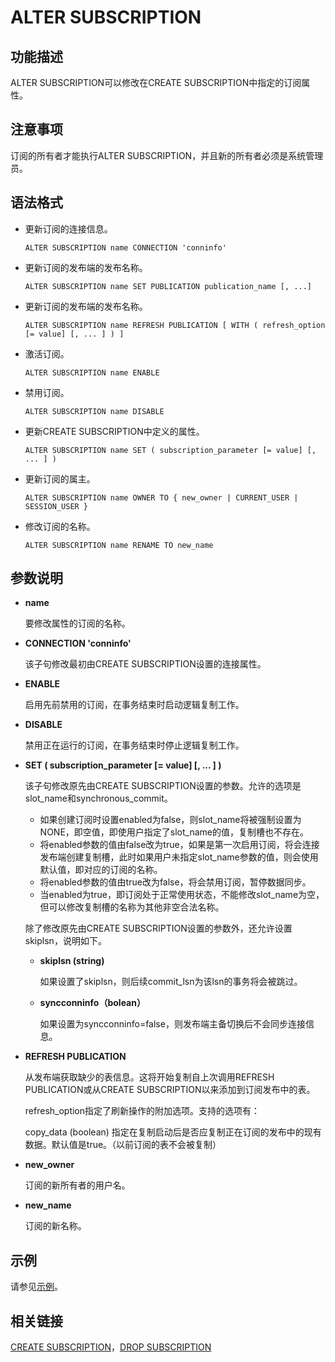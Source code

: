 # ALTER SUBSCRIPTION

## 功能描述<a name="section13387758133316"></a>

ALTER SUBSCRIPTION可以修改在CREATE SUBSCRIPTION中指定的订阅属性。

## 注意事项<a name="section9949646113519"></a>

订阅的所有者才能执行ALTER SUBSCRIPTION，并且新的所有者必须是系统管理员。

## 语法格式<a name="section14225141693411"></a>

- 更新订阅的连接信息。

  ```
  ALTER SUBSCRIPTION name CONNECTION 'conninfo'
  ```

- 更新订阅的发布端的发布名称。

  ```
  ALTER SUBSCRIPTION name SET PUBLICATION publication_name [, ...]
  ```

- 更新订阅的发布端的发布名称。

  ```
  ALTER SUBSCRIPTION name REFRESH PUBLICATION [ WITH ( refresh_option [= value] [, ... ] ) ]
  ```

- 激活订阅。

  ```
  ALTER SUBSCRIPTION name ENABLE
  ```

- 禁用订阅。

  ```
  ALTER SUBSCRIPTION name DISABLE
  ```

- 更新CREATE SUBSCRIPTION中定义的属性。

  ```
  ALTER SUBSCRIPTION name SET ( subscription_parameter [= value] [, ... ] )
  ```

- 更新订阅的属主。

  ```
  ALTER SUBSCRIPTION name OWNER TO { new_owner | CURRENT_USER | SESSION_USER }
  ```

- 修改订阅的名称。

  ```
  ALTER SUBSCRIPTION name RENAME TO new_name
  ```

## 参数说明<a name="section5772125023414"></a>

- **name**

    要修改属性的订阅的名称。

- **CONNECTION 'conninfo'**

    该子句修改最初由CREATE SUBSCRIPTION设置的连接属性。

- **ENABLE**

    启用先前禁用的订阅，在事务结束时启动逻辑复制工作。

- **DISABLE**

    禁用正在运行的订阅，在事务结束时停止逻辑复制工作。

- **SET \( subscription\_parameter \[= value\] \[, ... \] \)**

  该子句修改原先由CREATE SUBSCRIPTION设置的参数。允许的选项是slot\_name和synchronous\_commit。

  -   如果创建订阅时设置enabled为false，则slot\_name将被强制设置为NONE，即空值，即使用户指定了slot\_name的值，复制槽也不存在。
  -   将enabled参数的值由false改为true，如果是第一次启用订阅，将会连接发布端创建复制槽，此时如果用户未指定slot\_name参数的值，则会使用默认值，即对应的订阅的名称。
  -   将enabled参数的值由true改为false，将会禁用订阅，暂停数据同步。
  -   当enabled为true，即订阅处于正常使用状态，不能修改slot\_name为空，但可以修改复制槽的名称为其他非空合法名称。

  除了修改原先由CREATE SUBSCRIPTION设置的参数外，还允许设置skiplsn，说明如下。

    -   **skiplsn \(string\)**

        如果设置了skiplsn，则后续commit_lsn为该lsn的事务将会被跳过。
        
    -   **syncconninfo（bolean）**

        如果设置为syncconninfo=false，则发布端主备切换后不会同步连接信息。

- **REFRESH PUBLICATION**

    从发布端获取缺少的表信息。这将开始复制自上次调用REFRESH PUBLICATION或从CREATE SUBSCRIPTION以来添加到订阅发布中的表。

    refresh\_option指定了刷新操作的附加选项。支持的选项有：
    
    copy\_data (boolean)
          指定在复制启动后是否应复制正在订阅的发布中的现有数据。默认值是true。（以前订阅的表不会被复制）

- **new\_owner**

    订阅的新所有者的用户名。

- **new\_name**

    订阅的新名称。

## 示例<a name="section985314309401"></a>

请参见[示例](CREATE-SUBSCRIPTION.md#section1399192015610)。

## 相关链接<a name="section773423484017"></a>

[CREATE SUBSCRIPTION](CREATE-SUBSCRIPTION.md)，[DROP SUBSCRIPTION](DROP-SUBSCRIPTION.md)

